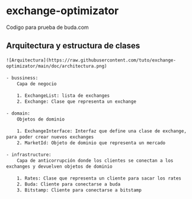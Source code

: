 # exchange-optimizator

Codigo para prueba de buda.com

## Arquitectura y estructura de clases
    ![Arquitectura](https://raw.githubusercontent.com/tuto/exchange-optimizator/main/doc/architectura.png)
   
    - bussiness: 
        Capa de negocio

        1. ExchangeList: lista de exchanges
        2. Exchange: Clase que representa un exchange

    - domain: 
        Objetos de dominio

        1. ExchangeInterface: Interfaz que define una clase de exchange, para poder crear nuevos exchanges
        2. MarketId: Objeto de dominio que representa un mercado

    - infrastructure: 
        Capa de anticorrupción donde los clientes se conectan a los exchanges y devuelven objetos de dominio

        1. Rates: Clase que representa un cliente para sacar los rates
        2. Buda: Cliente para conectarse a buda
        3. Bitstamp: Cliente para conectarse a bitstamp
